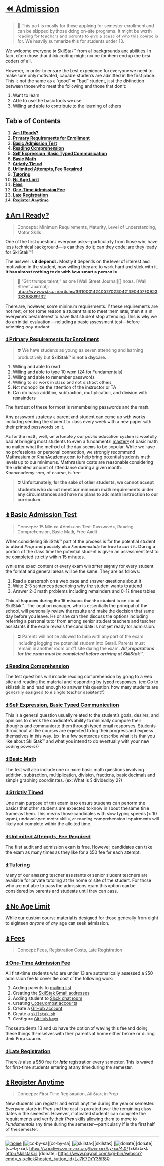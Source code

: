 # [⏪ Admission](/README.md)

> 🍎 This part is mostly for those applying for semester enrollment
> and can be skipped by those doing on-site programs. It might be
> worth reading for teachers and parents to give a sense of who this
> course is for. We heavily summarize this for students under 13.

We welcome everyone to SkilStak™ from all backgrounds and abilities.
In fact, often those that think coding might not be for them end up
the best coders of all. 

However, in order to ensure the best experience for everyone we
need to make sure only motivated, capable students are admitted in
the first place. This is not the same as a “good” or “bad” student,
just the distinction between those who meet the following and those
that don’t:

1. Want to learn
2. Able to use the basic tools we use
3. Willing and able to contribute to the learning of others

## Table of Contents

1. [**Am I Ready?**](#user-content--am-i-ready)
 1. [**Primary Requirements for Enrollment**](#user-content--primary-requirements-for-enrollment)
2. [**Basic Admission Test**](#user-content--basic-admission-test)
 1. [**Reading Comprehension**](#user-content--reading-comprehension)
 2. [**Self Expression, Basic Typed Communication**](#user-content--self-expression-basic-typed-communication)
 3. [**Basic Math**](#user-content--basic-math)
 4. [**Strictly Timed**](#user-content--strictly-timed)
 5. [**Unlimited Attempts, Fee Required**](#user-content--unlimited-attempts-fee-required)
 6. [**Tutoring**](#user-content--tutoring)
3. [**No Age Limit**](#user-content--no-age-limit)
4. [**Fees**](#user-content--fees)
 1. [**One-Time Admission Fee**](#user-content--one-time-admission-fee)
 2. [**Late Registration**](#user-content--late-registration)
5. [**Register Anytime**](#user-content--register-anytime)

## [⏫ Am I Ready?](#)

> Concepts: Minimum Requirements, Maturity, Level of Understanding,
> Motor Skills

One of the first questions everyone asks—particularly from those
who have less technical background—is can they do it; can they code;
are they ready for SkilStak™?

The answer is **it depends.** Mostly it depends on the level of
interest and motivation in the student, how willing they are to
work hard and stick with it. **It has almost nothing to do
with how smart a person is.** 

> 💬 “Grit trumps talent,” as one [Wall Street Journal][] notes.
[Wall Street Journal]: http://www.wsj.com/articles/SB10001424052702304213904579095303368899132

There are, however, some minimum requirements. If these requirements
are not met, or for some reason a student fails to meet them later,
then it is in everyone’s best interest to have that student stop
attending. This is why we do an initial evaluation—including a
basic assessment test—before admitting *any* student.

### [⏫ Primary Requirements for Enrollment](#)

> ⛔ We have students as young as seven attending and learning
> productively but **SkilStak™ is not a daycare.** 

1. Willing and able to read
2. Willing and able to type 10 wpm (24 for Fundamentals)
3. Willing and able to remember passwords
4. Willing to do work in class and not distract others
5. Not monopolize the attention of the instructor or TA
6. Can do basic addition, subtraction, multiplication, and division
   with remainders

The hardest of these for most is remembering passwords and the math.

Any password strategy a parent and student can come up with works
including sending the student to class every week with a new paper
with their printed passwords on it.

As for the math, well, unfortunately our public education system
is woefully bad at bringing most students to even a fundamental
[mastery](/mastery/README.md) of basic math no matter what the
method of the day seems to be popular. While we have no professional
or personal connection, we strongly recommend
[Mathnasium](http://www.mathnasium.com) or
[KhanAcademy.com](http://khanacademy.com) to help bring potential
students math levels up to our minimums. Mathnasium costs are
reasonable considering the unlimited amount of attendance during
a given month. Khanacademy.com, of course, is free.

> ⛔ **Unfortunately, for the sake
> of other students, we cannot accept students who do not meet our
> minimum math requirements under any circumstances and have no plans to
> add math instruction to our curriculum.**

## [⏫ Basic Admission Test](#)

> Concepts: 15 Minute Admission Test, Passwords,
> Reading Comprehension, Basic Math, Free Audit

When considering SkilStak™ part of the process is for the potential
student to attend *Prep* and possibly also *Fundamentals* for free
to audit it. During a portion of the class time the potential student
is given an assessment test to be completed strictly within 15
minutes.

While the exact content of every exam will differ slightly for every
student the format and general areas will be the same. They are as
follows:

1. Read a paragraph on a web page and answer questions about it
2. Write 2-3 sentences describing why the student wants to attend
3. Answer 2-3 math problems including remainders and 0-12 times tables 

This all happens during the 15 minutes that the student is on site
at SkilStak™. The location manager, who is essentially the principal
of the school, will personally review the results and make the
decision that same day before you leave. He or she can then discuss
the options including referring a personal tutor from among senior
student teachers and teacher assistants if the exam reveals the
candidate is not yet ready for admission.

> ⛔ Parents will not be allowed to help with any part of the
> exam including logging the potential student into Gmail. Parents
> must remain in another room or off site during the exam. ***All
> preparations for the exam must be completed before arriving
> at SkilStak™***.

### [⏫ Reading Comprehension](#)

The test questions will include reading comprehension by going to
a web site and reading the material and responding by typed responses.
(ex: Go to skilstak.io and read enough to answer this question: how
many students are generally assigned to a single teacher assistant?)

### [⏫ Self Expression, Basic Typed Communication](#)

This is a general question usually related to the student’s goals,
desires, and opinions to check the candidate’s ability to minimally
compose their thoughts and communicate them through typed email
responses. Students throughout all the courses are expected to log
their progress and express themselves in this way. (ex: In a few
sentences describe what it is that you like about SkilStak™ and what
you intend to do eventually with your new coding powers?)

### [⏫ Basic Math](#)

The test will also include one or more basic math questions involving
addition, subtraction, multiplication, division, fractions, basic decimals
and simple graphing coordinates. (ex: What is 5 divided by 2?)

### [⏫ Strictly Timed](#)

One main purpose of this exam is to ensure students can perform the
basics that other students are expected to know in about the same
time frame as them. This means those candidates with slow typing
speeds (< 10 wpm), undeveloped motor skills, or reading comprehension
impairments will likely not complete within the allotted time.

### [⏫ Unlimited Attempts, Fee Required](#)

The first audit and admission exam is free. However, candidates can
take the exam as many times as they like for a $50 fee for each
attempt.

### [⏫ Tutoring](#)

Many of our amazing teacher assistants or senior student teachers
are available for private tutoring at the home or site of the
student. For those who are not able to pass the admissions exam
this option can be considered by parents and students until they
can pass.

## [⏫ No Age Limit](#)

While our custom course material is designed for those generally from
eight to eighteen *anyone* of *any* age can seek admission.

## [⏫ Fees](#)

> Concept: Fees, Registration Costs, Late Registration

### [⏫ One-Time Admission Fee](#)

All first-time students who are under 13 are automatically assessed
a $50 admission fee to cover the cost of the following work:

1. Adding parents to [mailing list](http://mailing.skilstak.io)
1. Creating the [SkilStak Gmail addresses](http://gmail.skilstak.io)
1. Adding student to [Slack chat room](http://slack.skilstak.io)
1. Creating [CodeCombat accounts](http://coco.skilstak.io)
1. Create a [GitHub account](http://github.skilstak.io)
1. Create a [`skilstak.sh`](http://cli.skilstak.io)
1. Configure [GitHub keys](http://keys.skilstak.io)

Those students 13 and up have the option of waving this fee and doing
these things themselves with their parents at home either before or
during their Prep course.

### [⏫ Late Registration](#)

There *is* also a $50 fee for ***late*** registration every semester.
This is waved for first-time students entering at any time during
the semester.

## [⏫ Register Anytime](#)

> Concepts: First Time Registration, All Start in Prep

New students can register and enroll anytime during the year or
semester. *Everyone* starts in *Prep* and the cost is prorated over
the remaining class dates in the semester. However, motivated
students can complete the requirements and verify their *Prep*
skills allowing them to move to *Fundamentals* any time during the
semester—particularly if in the first half of the semester.

---
[![home](/assets/home-blue.png)](/README.md)
[![cc-by-sa](/assets/cc-by-sa-blue.png)][cc-by-sa]
[![skilstak](/assets/skilstak-logo-blue.png)][skilstak]
[![donate](/assets/donate-blue.png)][donate]
[cc-by-sa]: https://creativecommons.org/licenses/by-sa/4.0/
[skilstak]: http://skilstak.io
[donate]: https://www.paypal.com/cgi-bin/webscr?cmd=_s-xclick&hosted_button_id=LJ7K7DYY35R8Q


